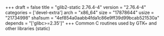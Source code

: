 +++
draft = false
title = "glib2-static 2.76.4-4"
version = "2.76.4-4"
categories = ['devel-extra']
arch = "x86_64"
size = "17878644"
usize = "21734998"
sha1sum = "4ef854a0aabb4fda1c86e9ff39d99bcab521530a"
depends = "['glibc>=2.35']"
+++
Common C routines used by GTK+ and other libraries (static)